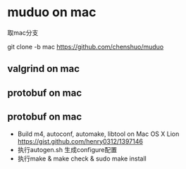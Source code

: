 muduo on mac
===================

取mac分支

git clone -b mac https://github.com/chenshuo/muduo


valgrind on mac
---------------------


protobuf on mac
---------------------

protobuf on mac
---------------------
* Build m4, autoconf, automake, libtool on Mac OS X Lion
  https://gist.github.com/henry0312/1397146
* 执行autogen.sh 生成configure配置
* 执行make &  make check & sudo make install
